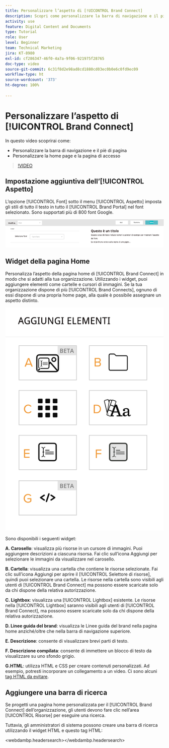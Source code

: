 ```yaml
---
title: Personalizzare l’aspetto di [!UICONTROL Brand Connect]
description: Scopri come personalizzare la barra di navigazione e il piè di pagina, la home page e la pagina di accesso in [!UICONTROL Brand Connect] per [!UICONTROL Workfront DAM].
activity: use
feature: Digital Content and Documents
type: Tutorial
role: User
level: Beginner
team: Technical Marketing
jira: KT-8980
exl-id: cf286347-46f0-4a7a-9f06-921975f28765
doc-type: video
source-git-commit: 6c31f8d2e98ad8cd1880cd03ec0b0e6c0fd9ec09
workflow-type: ht
source-wordcount: '373'
ht-degree: 100%

---
```


# Personalizzare l’aspetto di [!UICONTROL Brand Connect]

In questo video scoprirai come:

* Personalizzare la barra di navigazione e il piè di pagina
* Personalizzare la home page e la pagina di accesso

>[!VIDEO](https://video.tv.adobe.com/v/335242/?quality=12&learn=on)

## Impostazione aggiuntiva dell’[!UICONTROL Aspetto]

L’opzione [!UICONTROL Font] sotto il menu [!UICONTROL Aspetto] imposta gli stili di tutto il testo in tutto il [!UICONTROL Brand Portal] nel font selezionato. Sono supportati più di 800 font Google.

![L’opzione[!UICONTROL Font] sotto il menu [!UICONTROL Aspetto] imposta lo stile per il [!UICONTROL Brand Portal]](assets/02-brand-connect-appearance-font.png)

## Widget della pagina Home

Personalizza l’aspetto della pagina home di [!UICONTROL Brand Connect] in modo che si adatti alla tua organizzazione. Utilizzando i widget, puoi aggiungere elementi come cartelle e cursori di immagini. Se la tua organizzazione dispone di più [!UICONTROL Brand Connects], ognuno di essi dispone di una propria home page, alla quale è possibile assegnare un aspetto distinto.

![Screenshot dei widget disponibili per tua pagina home di [!UICONTROL Brand Connect]](assets/03-brand-connect-home-page-widgets.png)

Sono disponibili i seguenti widget:

**A. Carosello**: visualizza più risorse in un cursore di immagini. Puoi aggiungere descrizioni a ciascuna risorsa. Fai clic sull’icona Aggiungi per selezionare le immagini da visualizzare nel carosello.

**B. Cartella**: visualizza una cartella che contiene le risorse selezionate. Fai clic sull’icona Aggiungi per aprire il [!UICONTROL Selettore di risorse], quindi puoi selezionare una cartella. Le risorse nella cartella sono visibili agli utenti di [!UICONTROL Brand Connect] ma possono essere scaricate solo da chi dispone della relativa autorizzazione.

**C. Lightbox**: visualizza una [!UICONTROL Lightbox] esistente. Le risorse nella [!UICONTROL Lightbox] saranno visibili agli utenti di [!UICONTROL Brand Connect], ma possono essere scaricate solo da chi dispone della relativa autorizzazione.

**D. Linee guida del brand**: visualizza le Linee guida del brand nella pagina home anziché/oltre che nella barra di navigazione superiore.

**E. Descrizione**: consente di visualizzare brevi parti di testo.

**F. Descrizione compilata**: consente di immettere un blocco di testo da visualizzare su uno sfondo grigio.

**G.HTML**: utilizza HTML e CSS per creare contenuti personalizzati. Ad esempio, potresti incorporare un collegamento a un video. Ci sono alcuni [tag HTML da evitare](https://www.damsuccess.com/hc/en-us/articles/206170043-Brand-Connect-Admin-Guide#html).

## Aggiungere una barra di ricerca

Se progetti una pagina home personalizzata per il [!UICONTROL Brand Connect] dell’organizzazione, gli utenti devono fare clic nell’area [!UICONTROL Risorse] per eseguire una ricerca.

Tuttavia, gli amministratori di sistema possono creare una barra di ricerca utilizzando il widget HTML e questo tag HTML:

&lt;webdambp.headersearch>&lt;/webdambp.headersearch>
